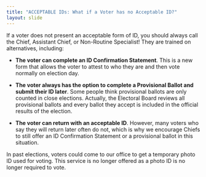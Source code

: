 ```yaml
---
title: "ACCEPTABLE IDs: What if a Voter has no Acceptable ID?"
layout: slide
---
```


If a voter does not present an acceptable form of ID, you should always call the Chief, Assistant Chief, or Non-Routine Specialist! They are trained on alternatives, including:

- **The voter can complete an ID Confirmation Statement**. This is a new form that allows the voter to attest to who they are and then vote normally on election day.

- **The voter always has the option to complete a Provisional Ballot and submit their ID later**. Some people think provisional ballots are only counted in close elections. Actually, the Electoral Board reviews all provisional ballots and every ballot they accept is included in the official results of the election.

- **The voter can return with an acceptable ID**. However, many voters who say they will return later often do not, which is why we encourage Chiefs to still offer an ID Confirmation Statement or a provisional ballot in this situation.

In past elections, voters could come to our office to get a temporary photo ID used for voting. This service is no longer offered as a photo ID is no longer required to vote.
